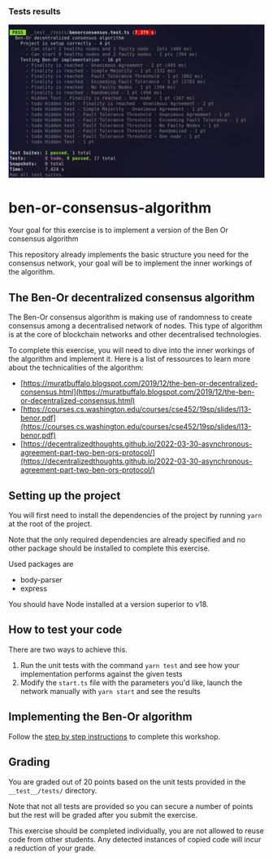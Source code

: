 ### Tests results
![Screenshot](assets/Screenshot%20from%202024-03-25%2022-04-46.png)

# ben-or-consensus-algorithm

Your goal for this exercise is to implement a version of the Ben Or consensus algorithm

This repository already implements the basic structure you need for the consensus network, your goal will be to implement the inner workings of the algorithm.

## The Ben-Or decentralized consensus algorithm

The Ben-Or consensus algorithm is making use of randomness to create consensus among a decentralised network of nodes. This type of algorithm is at the core of blockchain networks and other decentralised technologies.

To complete this exercise, you will need to dive into the inner workings of the algorithm and implement it. Here is a list of ressources to learn more about the technicalities of the algorithm:
- [https://muratbuffalo.blogspot.com/2019/12/the-ben-or-decentralized-consensus.html](https://muratbuffalo.blogspot.com/2019/12/the-ben-or-decentralized-consensus.html)
- [https://courses.cs.washington.edu/courses/cse452/19sp/slides/l13-benor.pdf](https://courses.cs.washington.edu/courses/cse452/19sp/slides/l13-benor.pdf)
- [https://decentralizedthoughts.github.io/2022-03-30-asynchronous-agreement-part-two-ben-ors-protocol/](https://decentralizedthoughts.github.io/2022-03-30-asynchronous-agreement-part-two-ben-ors-protocol/)

## Setting up the project

You will first need to install the dependencies of the project by running `yarn` at the root of the project.

Note that the only required dependencies are already specified and no other package should be installed to complete this exercise.

Used packages are
- body-parser
- express

You should have Node installed at a version superior to v18.

## How to test your code

There are two ways to achieve this.

1. Run the unit tests with the command `yarn test` and see how your implementation performs against the given tests
2. Modify the `start.ts` file with the parameters you'd like, launch the network manually with `yarn start` and see the results

## Implementing the Ben-Or algorithm

Follow the [step by step instructions](./instructions.md) to complete this workshop.

## Grading

You are graded out of 20 points based on the unit tests provided in the `__test__/tests/` directory. 

Note that not all tests are provided so you can secure a number of points but the rest will be graded after you submit the exercise.

This exercise should be completed individually, you are not allowed to reuse code from other students. Any detected instances of copied code will incur a reduction of your grade.
